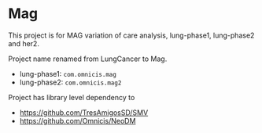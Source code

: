 # Mag

This project is for MAG variation of care analysis, lung-phase1, lung-phase2 and her2.

Project name renamed from LungCancer to Mag.

* lung-phase1: `com.omnicis.mag`
* lung-phase2: `com.omnicis.mag2`


Project has library level dependency to
* https://github.com/TresAmigosSD/SMV
* https://github.com/Omnicis/NeoDM
